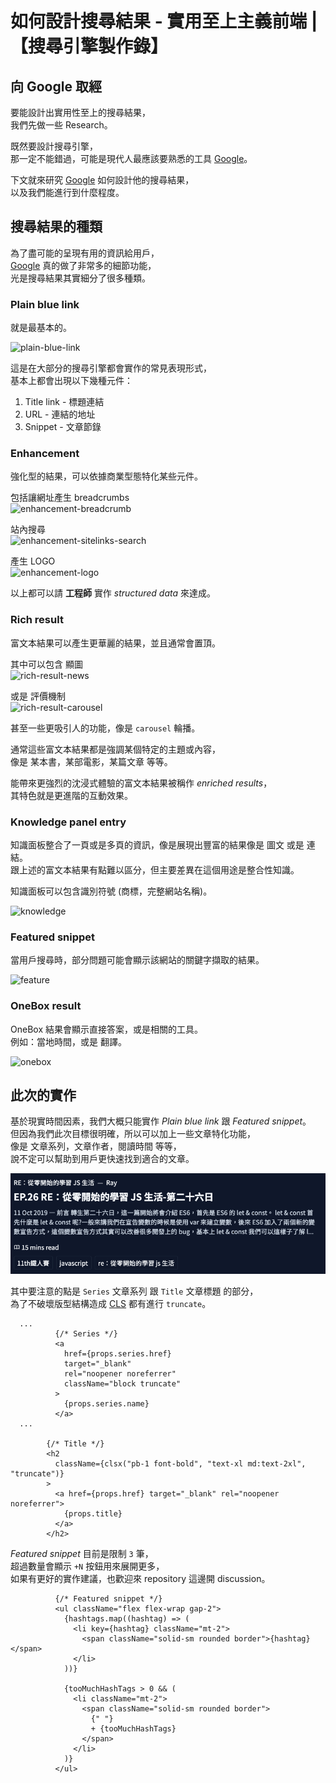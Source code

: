 # 如何設計搜尋結果 - 實用至上主義前端 |【搜尋引擎製作錄】

## 向 Google 取經

要能設計出實用性至上的搜尋結果，  
我們先做一些 Research。

既然要設計搜尋引擎，  
那一定不能錯過，可能是現代人最應該要熟悉的工具 [Google]。

下文就來研究 [Google] 如何設計他的搜尋結果，  
以及我們能進行到什麼程度。


## 搜尋結果的種類

為了盡可能的呈現有用的資訊給用戶，  
[Google] 真的做了非常多的細節功能，    
光是搜尋結果其實細分了很多種類。

### Plain blue link

就是最基本的。

![plain-blue-link]

這是在大部分的搜尋引擎都會實作的常見表現形式，  
基本上都會出現以下幾種元件：

1. Title link - 標題連結  
2. URL - 連結的地址
3. Snippet - 文章節錄

### Enhancement

強化型的結果，可以依據商業型態特化某些元件。

包括讓網址產生 breadcrumbs  
![enhancement-breadcrumb]

站內搜尋  
![enhancement-sitelinks-search]

產生 LOGO  
![enhancement-logo]

以上都可以請 **工程師** 實作 _structured data_ 來達成。

### Rich result

富文本結果可以產生更華麗的結果，並且通常會置頂。

其中可以包含 顯圖  
![rich-result-news]

或是 評價機制  
![rich-result-carousel]

甚至一些更吸引人的功能，像是 `carousel` 輪播。

通常這些富文本結果都是強調某個特定的主題或內容，  
像是 某本書，某部電影，某篇文章 等等。

能帶來更強烈的沈浸式體驗的富文本結果被稱作 _enriched results_，  
其特色就是更進階的互動效果。

### Knowledge panel entry

知識面板整合了一頁或是多頁的資訊，像是展現出豐富的結果像是 圖文 或是 連結。  
跟上述的富文本結果有點難以區分，但主要差異在這個用途是整合性知識。

知識面板可以包含識別符號 (商標，完整網站名稱)。

![knowledge]

### Featured snippet

當用戶搜尋時，部分問題可能會顯示該網站的關鍵字擷取的結果。 

![feature]

### OneBox result

OneBox 結果會顯示直接答案，或是相關的工具。  
例如：當地時間，或是 翻譯。

![onebox]

## 此次的實作

基於現實時間因素，我們大概只能實作 _Plain blue link_ 跟 _Featured snippet_。  
但因為我們此次目標很明確，所以可以加上一些文章特化功能，  
像是 文章系列，文章作者，閱讀時間 等等，  
說不定可以幫助到用戶更快速找到適合的文章。  

![search-result](./search-result.png)

其中要注意的點是 `Series` 文章系列 跟 `Title` 文章標題 的部分，  
為了不破壞版型結構造成 [CLS][cls] 都有進行 `truncate`。


```tsx
  ...
          {/* Series */}
          <a
            href={props.series.href}
            target="_blank"
            rel="noopener noreferrer"
            className="block truncate"
          >
            {props.series.name}
          </a>
  ...

        {/* Title */}
        <h2
          className={clsx("pb-1 font-bold", "text-xl md:text-2xl", "truncate")}
        >
          <a href={props.href} target="_blank" rel="noopener noreferrer">
            {props.title}
          </a>
        </h2>
```

_Featured snippet_ 目前是限制 `3` 筆，  
超過數量會顯示 `+N` 按鈕用來展開更多，  
如果有更好的實作建議，也歡迎來 repository 這邊開 discussion。

```tsx
          {/* Featured snippet */}
          <ul className="flex flex-wrap gap-2">
            {hashtags.map((hashtag) => (
              <li key={hashtag} className="mt-2">
                <span className="solid-sm rounded border">{hashtag}</span>
              </li>
            ))}

            {tooMuchHashTags > 0 && (
              <li className="mt-2">
                <span className="solid-sm rounded border">
                  {" "}
                  + {tooMuchHashTags}
                </span>
              </li>
            )}
          </ul>
```



[Google]: https://www.google.com/
[cls]: https://web.dev/cls/

[plain-blue-link]: https://lh3.googleusercontent.com/f7QwCxV68PwaawDzXPeYQcVAcUNM3HeIH5UBQ7eA3z3xatbstDImbhBvh0N1KMAD8GYI=w669

[enhancement-breadcrumb]: https://lh3.googleusercontent.com/_-fpyQHZtYose8tepRSnpfvpEGUy83xf52JN3c0nOgg2Sd6Qz_3tpEbjSTY3gcuUebE=w600

[enhancement-sitelinks-search]: https://lh3.googleusercontent.com/ysgRiNid2v6cjlMFqVmhxBksnLi82UFBMFjQaJDr6bSC8OQw9vHzqGSlRAMWdWk3_FI=w632

[enhancement-logo]: https://lh3.googleusercontent.com/XHpFSrrheebwjz6wz398m6vMZcNu-hOMkTw4Sxu6AiDZVAC9OH-C4yjIEB9VxLz6Bzo=w370

[rich-result-news]: https://lh3.googleusercontent.com/eg3fMTYdsSNv-V42ec_-fhYx_Brqji147SOl3biKQ-xePCgPIhLmGBUp1mnIvjlFCh8b=w341

[rich-result-carousel]: https://lh3.googleusercontent.com/-z5XLJmBTdRSL6LYx7jGGf2hDVL2Xxtx89GDgnY3NP4ewdDttw2hgT92Kgmpkk7wls4=w447

[knowledge]: https://lh3.googleusercontent.com/iSYfJ78_Fbx-UUatU6RVnYLuncTBIzwFjtfKWNT39G7G74yhS9fOPY1seuzyF0FqG50=w453

[feature]: https://lh3.googleusercontent.com/pS8uaGjTZt9ZtPNQ1gf5YveJfeh5b2Sut7sOYzP8EVx3IzjvPKoONEcz3Y1tQXetFm0=w560

[onebox]: https://lh3.googleusercontent.com/_Fj7Ri-KnO7dp0ZquV69MUjIn-hAM22gCCFelRu0C6-d82IYKstklsSfEJ8x5puhizAs=w413

